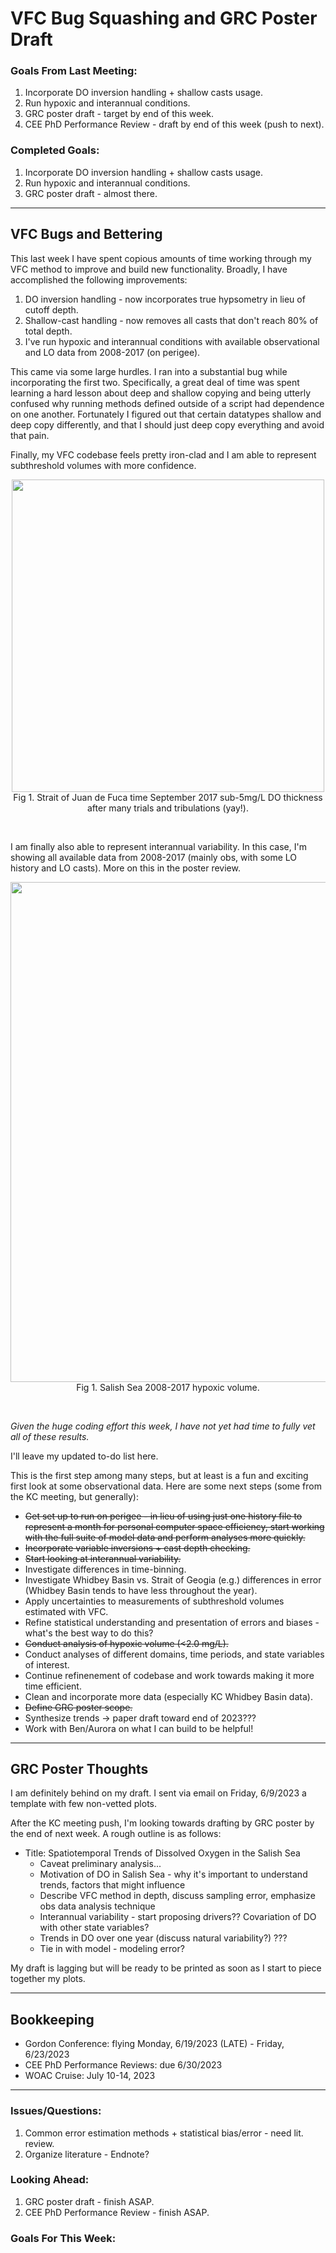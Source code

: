 # VFC Bug Squashing and GRC Poster Draft

### Goals From Last Meeting:
1. Incorporate DO inversion handling + shallow casts usage.
2. Run hypoxic and interannual conditions.
3. GRC poster draft - target by end of this week.
4. CEE PhD Performance Review - draft by end of this week (push to next).

### Completed Goals:
1. Incorporate DO inversion handling + shallow casts usage.
2. Run hypoxic and interannual conditions.
3. GRC poster draft - almost there.

---

## VFC Bugs and Bettering

This last week I have spent copious amounts of time working through my VFC method to improve and build new functionality. Broadly, I have accomplished the following improvements:
1. DO inversion handling - now incorporates true hypsometry in lieu of cutoff depth.
2. Shallow-cast handling - now removes all casts that don't reach 80% of total depth.
3. I've run hypoxic and interannual conditions with available observational and LO data from 2008-2017 (on perigee).

This came via some large hurdles. I ran into a substantial bug while incorporating the first two. Specifically, a great deal of time was spent learning a hard lesson about deep and shallow copying and being utterly confused why running methods defined outside of a script had dependence on one another. Fortunately I figured out that certain datatypes shallow and deep copy differently, and that I should just deep copy everything and avoid that pain.

Finally, my VFC codebase feels pretty iron-clad and I am able to represent subthreshold volumes with more confidence.

<p style="text-align:center;"><img src="https://github.com/dakotamm/dakotamm.github.io/assets/55995675/6bf57632-2413-4a81-8eb8-6b9f429c778d" width="500"/><br>Fig 1. Strait of Juan de Fuca time September 2017 sub-5mg/L DO thickness after many trials and tribulations (yay!).</p><br>

I am finally also able to represent interannual variability. In this case, I'm showing all available data from 2008-2017 (mainly obs, with some LO history and LO casts). More on this in the poster review.

<p style="text-align:center;"><img src="https://github.com/dakotamm/dakotamm.github.io/assets/55995675/6917a7ee-0837-41d6-aa59-974a1d374904" width="800"/><br>Fig 1. Salish Sea 2008-2017 hypoxic volume.</p><br>

*Given the huge coding effort this week, I have not yet had time to fully vet all of these results.*

I'll leave my updated to-do list here.

This is the first step among many steps, but at least is a fun and exciting first look at some observational data. Here are some next steps (some from the KC meeting, but generally):
* ~~Get set up to run on perigee - in lieu of using just one history file to represent a month for personal computer space efficiency, start working with the full suite of model data and perform analyses more quickly.~~
* ~~Incorporate variable inversions + cast depth checking.~~
* ~~Start looking at interannual variability.~~
* Investigate differences in time-binning.
* Investigate Whidbey Basin vs. Strait of Geogia (e.g.) differences in error (Whidbey Basin tends to have less throughout the year).
* Apply uncertainties to measurements of subthreshold volumes estimated with VFC.
* Refine statistical understanding and presentation of errors and biases - what's the best way to do this?
* ~~Conduct analysis of hypoxic volume (<2.0 mg/L).~~
* Conduct analyses of different domains, time periods, and state variables of interest.
* Continue refinenement of codebase and work towards making it more time efficient.
* Clean and incorporate more data (especially KC Whidbey Basin data).
* ~~Define GRC poster scope.~~
* Synthesize trends -> paper draft toward end of 2023???
* Work with Ben/Aurora on what I can build to be helpful!

---

## GRC Poster Thoughts

I am definitely behind on my draft. I sent via email on Friday, 6/9/2023 a template with few non-vetted plots. 

After the KC meeting push, I'm looking towards drafting by GRC poster by the end of next week. A rough outline is as follows:

* Title: Spatiotemporal Trends of Dissolved Oxygen in the Salish Sea
  * Caveat preliminary analysis...
  * Motivation of DO in Salish Sea - why it's important to understand trends, factors that might influence
  * Describe VFC method in depth, discuss sampling error, emphasize obs data analysis technique
  * Interannual variability - start proposing drivers?? Covariation of DO with other state variables?
  * Trends in DO over one year (discuss natural variability?) ???
  * Tie in with model - modeling error?

My draft is lagging but will be ready to be printed as soon as I start to piece together my plots.

---

## Bookkeeping 
* Gordon Conference: flying Monday, 6/19/2023 (LATE) - Friday, 6/23/2023
* CEE PhD Performance Reviews: due 6/30/2023
* WOAC Cruise: July 10-14, 2023

---

### Issues/Questions:
1. Common error estimation methods + statistical bias/error - need lit. review.
2. Organize literature - Endnote?

### Looking Ahead:
1. GRC poster draft - finish ASAP.
2. CEE PhD Performance Review - finish ASAP.

### Goals For This Week:
